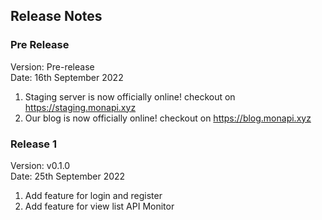 ## Release Notes

### Pre Release
Version: Pre-release<br>
Date: 16th September 2022
1. Staging server is now officially online! checkout on https://staging.monapi.xyz
2. Our blog is now officially online! checkout on https://blog.monapi.xyz

### Release 1
Version: v0.1.0<br>
Date: 25th September 2022
1. Add feature for login and register
2. Add feature for view list API Monitor